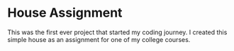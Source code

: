 # House Assignment 
This was the first ever project that started my coding journey. I created this simple house as an assignment for one of my college courses.
